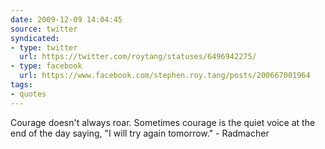 ```yaml
---
date: 2009-12-09 14:04:45
source: twitter
syndicated:
- type: twitter
  url: https://twitter.com/roytang/statuses/6496942275/
- type: facebook
  url: https://www.facebook.com/stephen.roy.tang/posts/200667001964
tags:
- quotes
---
```


Courage doesn't always roar. Sometimes courage is the quiet voice at the end of the day saying, "I will try again tomorrow." - Radmacher